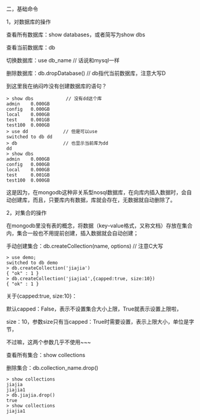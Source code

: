 二，基础命令

1，对数据库的操作

查看所有数据库：show databases，或者简写为show dbs

查看当前数据库：db

切换数据库：use db_name                    // 话说和mysql一样

删除数据库：db.dropDatabase()           // db指代当前数据库，注意大写D

到这里我在纳闷咋没有创建数据库的语句？

```
> show dbs            // 没有dd这个库
admin    0.000GB
config   0.000GB
local    0.000GB
test     0.001GB
test100  0.000GB
> use dd             // 但是可以use
switched to db dd
> db                 // 也显示当前库为dd
dd
> show dbs
admin    0.000GB
config   0.000GB
local    0.000GB
test     0.001GB
test100  0.000GB
```

这是因为，在mongodb这种非关系型nosql数据库，在向库内插入数据时，会自动创建库，而且，只要库内有数据，库就会存在，无数据就自动删除了。

2，对集合的操作

在mongodb里没有表的概念，将数据（key–value格式，又称文档）存放在集合内，集合一般也不用提前创建，插入数据就会自动创建；

手动创建集合：db.createCollection(name, options)             // 注意C大写

```
> use demo;
switched to db demo
> db.createCollection('jiajia')         
{ "ok" : 1 }
> db.createCollection('jiajia1',{capped:true, size:10})
{ "ok" : 1 }
```

关于{capped:true, size:10}：

默认capped：False，表示不设置集合大小上限，True就表示设置上限啦，

size：10，参数size只有当capped：True时需要设置，表示上限大小，单位是字节，

不过嘛，这两个参数几乎不使用~~~

查看所有集合：show collections

删除集合：db.collection_name.drop()

```
> show collections
jiajia
jiajia1
> db.jiajia.drop()
true
> show collections
jiajia1
```

